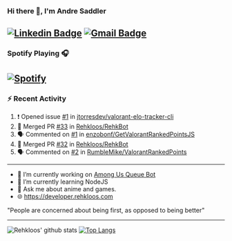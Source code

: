 ### Hi there 👋, I'm Andre Saddler
[![Linkedin Badge](https://img.shields.io/badge/-andrexsaddler-blue?style=flat-square&logo=Linkedin&logoColor=white&link=https://www.linkedin.com/in/andrexsaddler/)](https://www.linkedin.com/in/andrexsaddler/)
[![Gmail Badge](https://img.shields.io/badge/-contact@rehkloos.com-c14438?style=flat-square&logo=Gmail&logoColor=white&link=mailto:contact@rehkloos.com)](mailto:contact@rehkloos.com)
---
### Spotify Playing 🎧

[![Spotify](https://novatorem.rehkloos.vercel.app/api/spotify)](https://open.spotify.com/user/Rehkloos)
---

### :zap: Recent Activity

<!--START_SECTION:activity-->
1. ❗️ Opened issue [#1](https://github.com/jtorresdev/valorant-elo-tracker-cli/issues/1) in [jtorresdev/valorant-elo-tracker-cli](https://github.com/jtorresdev/valorant-elo-tracker-cli)
2. 🎉 Merged PR [#33](https://github.com/Rehkloos/RehkBot/pull/33) in [Rehkloos/RehkBot](https://github.com/Rehkloos/RehkBot)
3. 🗣 Commented on [#1](https://github.com/enzobonf/GetValorantRankedPointsJS/issues/1) in [enzobonf/GetValorantRankedPointsJS](https://github.com/enzobonf/GetValorantRankedPointsJS)
4. 🎉 Merged PR [#32](https://github.com/Rehkloos/RehkBot/pull/32) in [Rehkloos/RehkBot](https://github.com/Rehkloos/RehkBot)
5. 🗣 Commented on [#2](https://github.com/RumbleMike/ValorantRankedPoints/issues/2) in [RumbleMike/ValorantRankedPoints](https://github.com/RumbleMike/ValorantRankedPoints)
<!--END_SECTION:activity-->

---

- 🔭 I’m currently working on [Among Us Queue Bot](https://github.com/Rehkloos/queue-bot)
- 🌱 I’m currently learning NodeJS
- 💬 Ask me about anime and games.
- 🌐 https://developer.rehkloos.com

"People are concerned about being first, as opposed to being better"

---
![Rehkloos' github stats](https://github-readme-stats.vercel.app/api?username=Rehkloos&count_private=true)
[![Top Langs](https://github-readme-stats.vercel.app/api/top-langs/?username=Rehkloos&layout=compact)](https://github.com/anuraghazra/github-readme-stats)
